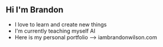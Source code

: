 ## Hi I'm Brandon

- I love to learn and create new things
- I'm currently teaching myself AI
- Here is my personal portfolio --> iambrandonwilson.com

